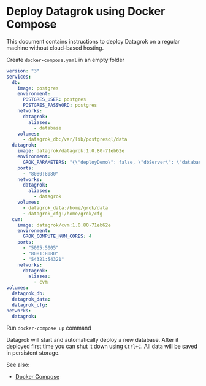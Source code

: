 
<!-- TITLE: Deploy Datagrok using Docker Compose -->
<!-- SUBTITLE: -->

# Deploy Datagrok using Docker Compose

This document contains instructions to deploy Datagrok on a regular machine without cloud-based hosting.

Create `docker-compose.yaml` in an empty folder
```yaml
version: "3"
services:
  db:
    image: postgres
    environment:
      POSTGRES_USER: postgres
      POSTGRES_PASSWORD: postgres
    networks:
      datagrok:
        aliases:
          - database
    volumes:
      - datagrok_db:/var/lib/postgresql/data
  datagrok:
    image: datagrok/datagrok:1.0.80-71eb62e
    environment:
      GROK_PARAMETERS: "{\"deployDemo\": false, \"dbServer\": \"database\", \"db\": \"datagrok\", \"dbAdminLogin\": \"postgres\", \"dbAdminPassword\": \"postgres\", \"dbLogin\": \"dg\", \"dbPassword\": \"dg\"}"
    ports:
      - "8080:8080"
    networks:
      datagrok:
        aliases:
          - datagrok
    volumes:
      - datagrok_data:/home/grok/data
      - datagrok_cfg:/home/grok/cfg
  cvm:
    image: datagrok/cvm:1.0.80-71eb62e
    environment:
      GROK_COMPUTE_NUM_CORES: 4
    ports:
      - "5005:5005"
      - "8081:8080"
      - "54321:54321"
    networks:
      datagrok:
        aliases:
          - cvm
volumes: 
  datagrok_db:
  datagrok_data:
  datagrok_cfg:
networks:
  datagrok:
```

Run `docker-compose up` command

Datagrok will start and automatically deploy a new database. After it deployed first time you can shut it down using `Ctrl+C`.
All data will be saved in persistent storage.

See also:

* [Docker Compose](https://docs.docker.com/compose/)